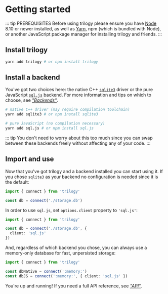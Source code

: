 # Getting started

::: tip PREREQUISITES
Before using trilogy please ensure you have [Node][node] 8.10 or newer
installed, as well as [Yarn][yarn], npm (which is bundled with Node),
or another JavaScript package manager for installing trilogy and friends.
:::

## Install trilogy

```sh
yarn add trilogy # or npm install trilogy
```

## Install a backend

You've got two choices here: the native C++ [`sqlite3`][sqlite3] driver
or the pure JavaScript [`sql.js`][sqljs] backend. For more information
and tips on which to choose, see [_"Backends"_](../reference/backends.md).

```sh
# native C++ driver (may require compilation toolchain)
yarn add sqlite3 # or npm install sqlite3

# pure JavaScript (no compilation necessary)
yarn add sql.js # or npm install sql.js
```

::: tip
You don't need to worry about this too much since you can swap between
these backends freely without affecting any of your code.
:::

## Import and use

Now that you've got trilogy and a backend installed you can start using it.
If you chose `sqlite3` as your backend no configuration is needed since it
is the default:

```ts
import { connect } from 'trilogy'

const db = connect('./storage.db')
```

In order to use `sql.js`, set `options.client` property to `'sql.js'`:

```ts
import { connect } from 'trilogy'

const db = connect('./storage.db', {
  client: 'sql.js'
})
```

And, regardless of which backend you chose, you can always use a memory-only
database for fast, unpersisted storage:

```ts
import { connect } from 'trilogy'

const dbNative = connect(':memory:')
const dbJS = connect(':memory:', { client: 'sql.js' })
```

You're up and running! If you need a full API reference, see [_"API"_](../reference/api.md).

[node]: https://nodejs.org/
[yarn]: https://yarnpkg.com/
[sqlite3]: https://github.com/mapbox/sqlite3
[sqljs]: https://github.com/kripken/sql.js
